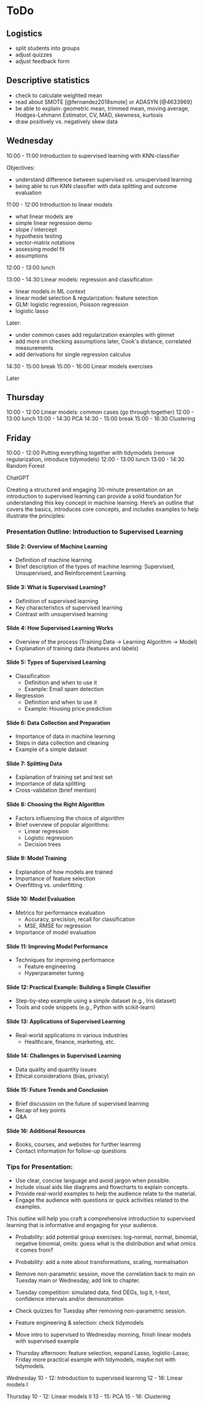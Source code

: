 # ToDo

## Logistics

- split students into groups
- adjust quizzes
- adjust feedback form

## Descriptive statistics

- check to calculate weighted mean
- read about SMOTE [@fernandez2018smote] or ADASYN [@4633969]
- be able to explain: geometric mean, trimmed mean, moving average, Hodges-Lehmann Estimator, CV, MAD, skewness, kurtosis
- draw positively vs. negatively skew data

## Wednesday

10:00 - 11:00 Introduction to supervised learning with KNN-classifier

Objectives:

- understand difference between supervised vs. unsupervised learning
- being able to run KNN classifier with data splitting and outcome evaluation

11:00 - 12:00 Introduction to linear models

- what linear models are
- simple linear regression demo
- slope / intercept
- hypothesis testing
- vector-matrix notations
- assessing model fit
- assumptions

12:00 - 13:00 lunch

13:00 - 14:30 Linear models: regression and classification

- linear models in ML context
- linear model selection & regularization: feature selection
- GLM: logistic regression, Poisson regression
- logistic lasso

Later:

- under common cases add regularization examples with glmnet
- add more on checking assumptions later, Cook's distance, correlated measurements
- add derivations for single regression calculus
  
14:30 - 15:00 break
15:00 - 16:00 Linear models exercises

Later

## Thursday

10:00 - 12:00 Linear models: common cases (go through together)
12:00 - 13:00 lunch
13:00 - 14:30 PCA
14:30 - 15:00 break
15:00 - 16:30 Clustering

## Friday

10:00 - 12:00 Putting everything together with tidymodels (remove regularization, introduce tidymodels)
12:00 - 13:00 lunch
13:00 - 14:30 Random Forest

ChatGPT

Creating a structured and engaging 30-minute presentation on an introduction to supervised learning can provide a solid foundation for understanding this key concept in machine learning. Here’s an outline that covers the basics, introduces core concepts, and includes examples to help illustrate the principles:

### Presentation Outline: Introduction to Supervised Learning

#### Slide 2: Overview of Machine Learning
- Definition of machine learning
- Brief description of the types of machine learning: Supervised, Unsupervised, and Reinforcement Learning

#### Slide 3: What is Supervised Learning?
- Definition of supervised learning
- Key characteristics of supervised learning
- Contrast with unsupervised learning

#### Slide 4: How Supervised Learning Works
- Overview of the process (Training Data -> Learning Algorithm -> Model)
- Explanation of training data (features and labels)

#### Slide 5: Types of Supervised Learning
- Classification
  - Definition and when to use it
  - Example: Email spam detection
- Regression
  - Definition and when to use it
  - Example: Housing price prediction

#### Slide 6: Data Collection and Preparation
- Importance of data in machine learning
- Steps in data collection and cleaning
- Example of a simple dataset

#### Slide 7: Splitting Data
- Explanation of training set and test set
- Importance of data splitting
- Cross-validation (brief mention)

#### Slide 8: Choosing the Right Algorithm
- Factors influencing the choice of algorithm
- Brief overview of popular algorithms:
  - Linear regression
  - Logistic regression
  - Decision trees

#### Slide 9: Model Training
- Explanation of how models are trained
- Importance of feature selection
- Overfitting vs. underfitting

#### Slide 10: Model Evaluation
- Metrics for performance evaluation
  - Accuracy, precision, recall for classification
  - MSE, RMSE for regression
- Importance of model evaluation

#### Slide 11: Improving Model Performance
- Techniques for improving performance
  - Feature engineering
  - Hyperparameter tuning

#### Slide 12: Practical Example: Building a Simple Classifier
- Step-by-step example using a simple dataset (e.g., Iris dataset)
- Tools and code snippets (e.g., Python with scikit-learn)

#### Slide 13: Applications of Supervised Learning
- Real-world applications in various industries
  - Healthcare, finance, marketing, etc.

#### Slide 14: Challenges in Supervised Learning
- Data quality and quantity issues
- Ethical considerations (bias, privacy)

#### Slide 15: Future Trends and Conclusion
- Brief discussion on the future of supervised learning
- Recap of key points
- Q&A

#### Slide 16: Additional Resources
- Books, courses, and websites for further learning
- Contact information for follow-up questions

### Tips for Presentation:
- Use clear, concise language and avoid jargon when possible.
- Include visual aids like diagrams and flowcharts to explain concepts.
- Provide real-world examples to help the audience relate to the material.
- Engage the audience with questions or quick activities related to the examples.

This outline will help you craft a comprehensive introduction to supervised learning that is informative and engaging for your audience.








- Probability: add potential group exercises: log-normal, normal, binomial, negative binomial, omits: guess what is the distribution and what omics it comes from?
- Probability: add a note about transformations, scaling, normalisation
- Remove non-parametric session, move the correlation back to main on Tuesday main or Wednesday, add link to chapter.
- Tuesday competition: simulated data, find DEGs, log it, t-test, confidence intervals and/or demonstration
- Check quizzes for Tuesday after removing non-parametric session.
  

- Feature engineering & selection: check tidymodels
- Move intro to supervised to Wednesday morning, finish linear models with supervised example
- Thursday afternoon: feature selection, expand Lasso, logistic-Lasso; Friday more practical example with tidymodels, maybe not with tidymodels.


Wednesday
10 - 12: Introduction to supervised learning
12 - 16: Linear models I

Thursday
10 - 12: Linear models II
13 - 15: PCA
15 - 16: Clustering

